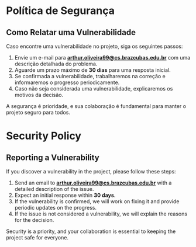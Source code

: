 # Política de Segurança  

## Como Relatar uma Vulnerabilidade  

Caso encontre uma vulnerabilidade no projeto, siga os seguintes passos:  

1. Envie um e-mail para **arthur.oliveira99@cs.brazcubas.edu.br** com uma descrição detalhada do problema.  
2. Aguarde um prazo máximo de **30 dias** para uma resposta inicial.  
3. Se confirmada a vulnerabilidade, trabalharemos na correção e informaremos o progresso periodicamente.  
4. Caso não seja considerada uma vulnerabilidade, explicaremos os motivos da decisão.  

A segurança é prioridade, e sua colaboração é fundamental para manter o projeto seguro para todos.  

# Security Policy  

## Reporting a Vulnerability  

If you discover a vulnerability in the project, please follow these steps:  

1. Send an email to **arthur.oliveira99@cs.brazcubas.edu.br** with a detailed description of the issue.  
2. Expect an initial response within **30 days**.  
3. If the vulnerability is confirmed, we will work on fixing it and provide periodic updates on the progress.  
4. If the issue is not considered a vulnerability, we will explain the reasons for the decision.  

Security is a priority, and your collaboration is essential to keeping the project safe for everyone.  

